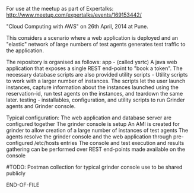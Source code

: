 For use at the meetup as part of Expertalks: http://www.meetup.com/expertalks/events/169153442/

"Cloud Computing with AWS" on 26th April, 2014 at Pune.

This considers a scenario where a web application is deployed and an "elastic" network of large numbers of test agents generates test traffic to the application.

The repository is organised as follows:
app - (called ysrtc) A java web application that exposes a single REST end-point to "book a token". The necessary database scripts are also provided
utility scripts - Utility scripts to work with a larger number of instances. The scripts let the user launch instances, capture information about the instances launched using the reservation-id, run test agents on the instances, and teardown the same later.
testing - installables, configuration, and utility scripts to run Grinder agents and Grinder console.

Typical configuration:
The web application and database server are configured together
The grinder console is setup
An AMI is created for grinder to allow creation of a large number of instances of test agents
The agents resolve the grinder console and the web application through pre-configured /etc/hosts entries
The console and test execution and results gathering can be performed over REST end-points made available on the console

#TODO: Postman collection for typical grinder console use to be shared publicly

END-OF-FILE
